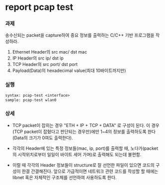 # report pcap test
### 과제
송수신되는 packet을 capture하여 중요 정보를 출력하는 C/C++ 기반 프로그램을 작성하라.
1. Ethernet Header의 src mac/ dst mac
2. IP Header의 src ip/ dst ip
3. TCP Header의 src port/ dst port
4. Payload(Data)의 hexadecimal value(최대 10바이트까지만)

### 실행
```txt
syntax: pcap-test <interface>
sample: pcap-test wlan0
```
### 상세
* TCP packet이 잡히는 경우 "ETH + IP + TCP + DATA" 로 구성이 된다. 이 경우(TCP packet이 잡혔다고 판단되는 경우만)에만 1~4의 정보를 출력하도록 한다(Data의 크기가 0여도 출력한다).

* 각각의 Header에 있는 특정 정보들(mac, ip, port)를 출력할 때, 노다가(packet의 시작위치로부터 일일이 바이트 세어 가며)로 출력해도 되는데 불편함.

* 이럴 때 각각의 Header 정보들이 structure로 잘 선언한 파일이 있으면 코드의 구성이 한결 간결해진다. 앞으로 가급적이면 네트워크 관련 코드를 작성할 할 때에는 libnet 혹은 자체적인 구조체를 선언하여 사용하도록 한다.

